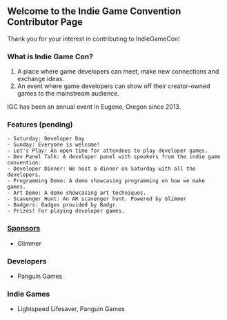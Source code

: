 ## Welcome to the Indie Game Convention Contributor Page
Thank you for your interest in contributing to IndieGameCon!

### What is Indie Game Con?
1. A place where game developers can meet, make new connections and exchange ideas.
2. An event where game developers can show off their creator-owned games to the mainstream audience.

IGC has been an annual event in Eugene, Oregon since 2013.

### Features (pending)
```
- Saturday: Developer Day
- Sunday: Everyone is welcome!
- Let's Play! An open time for attendees to play developer games.
- Dev Panel Talk: A developer panel with speakers from the indie game convention.
- Developer Dinner: We host a dinner on Saturday with all the developers.
- Programming Demo: A demo showcasing programming on how we make games.
- Art Demo: A demo showcasing art techniques.
- Scavenger Hunt: An AR scavenger hunt. Powered by Glimmer
- Badgers: Badges provided by Badgr.
- Prizes! For playing developer games.
```

### [Sponsors](/Sponsors.md)
- Glimmer

### Developers
- Panguin Games

### Indie Games
- Lightspeed Lifesaver, Panguin Games
